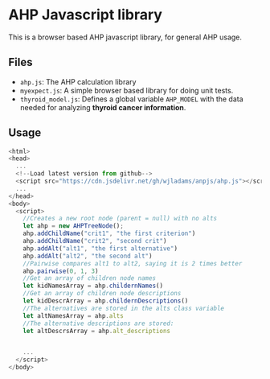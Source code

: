 # AHP Javascript library
This is a browser based AHP javascript library, for general AHP usage.

## Files
* `ahp.js`: The AHP calculation library
* `myexpect.js`: A simple browser based library for doing unit tests.
* `thyroid_model.js`: Defines a global variable `AHP_MODEL` with the data needed for analyzing **thyroid cancer information**.

## Usage
```javascript
<html>
<head>
  ...
  <!--Load latest version from github-->
  <script src="https://cdn.jsdelivr.net/gh/wjladams/anpjs/ahp.js"></script>
  ...
</head>
<body>
  <script>
    //Creates a new root node (parent = null) with no alts
    let ahp = new AHPTreeNode();
    ahp.addChildName("crit1", "the first criterion")
    ahp.addChildName("crit2", "second crit")
    ahp.addAlt("alt1", "the first alternative")
    ahp.addAlt("alt2", "the second alt")
    //Pairwise compares alt1 to alt2, saying it is 2 times better
    ahp.pairwise(0, 1, 3)
    //Get an array of children node names
    let kidNamesArray = ahp.childernNames()
    //Get an array of children node descriptions
    let kidDescrArray = ahp.childernDescriptions()
    //The alternatives are stored in the alts class variable
    let altNamesArray = ahp.alts
    //The alternative descriptions are stored:
    let altDescrsArray = ahp.alt_descriptions


    ...
  </script>
</body>

```
